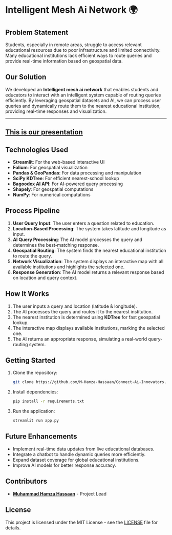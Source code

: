 # Intelligent Mesh Ai Network 🌍

## Problem Statement
Students, especially in remote areas, struggle to access relevant educational resources due to poor infrastructure and limited connectivity. Many educational institutions lack efficient ways to route queries and provide real-time information based on geospatial data.

## Our Solution
We developed an **Intelligent mesh ai network** that enables students and educators to interact with an intelligent system capable of routing queries efficiently. By leveraging geospatial datasets and AI, we can process user queries and dynamically route them to the nearest educational institution, providing real-time responses and visualization.

---
**[This is our presentation](https://storage.googleapis.com/lablab-static-eu/presentations/submissions/cm7rbv0l600003b7avhr6cazk/cm7rbv0l600003b7avhr6cazk-1740907273657_k4lc9i0z8h.pdf)**
---

## Technologies Used
- **Streamlit**: For the web-based interactive UI
- **Folium**: For geospatial visualization
- **Pandas & GeoPandas**: For data processing and manipulation
- **SciPy KDTree**: For efficient nearest-school lookup
- **Bagoodex AI API**: For AI-powered query processing
- **Shapely**: For geospatial computations
- **NumPy**: For numerical computations

## Process Pipeline
1. **User Query Input**: The user enters a question related to education.
2. **Location-Based Processing**: The system takes latitude and longitude as input.
3. **AI Query Processing**: The AI model processes the query and determines the best-matching response.
4. **Geospatial Routing**: The system finds the nearest educational institution to route the query.
5. **Network Visualization**: The system displays an interactive map with all available institutions and highlights the selected one.
6. **Response Generation**: The AI model returns a relevant response based on location and query context.

## How It Works
1. The user inputs a query and location (latitude & longitude).
2. The AI processes the query and routes it to the nearest institution.
3. The nearest institution is determined using **KDTree** for fast geospatial lookup.
4. The interactive map displays available institutions, marking the selected one.
5. The AI returns an appropriate response, simulating a real-world query-routing system.

## Getting Started
1. Clone the repository:
   ```sh
   git clone https://github.com/M-Hamza-Hassaan/Connect-Ai-Innovators.git
   ```
2. Install dependencies:
   ```sh
   pip install -r requirements.txt
   ```
3. Run the application:
   ```sh
   streamlit run app.py
   ```

## Future Enhancements
- Implement real-time data updates from live educational databases.
- Integrate a chatbot to handle dynamic queries more efficiently.
- Expand dataset coverage for global educational institutions.
- Improve AI models for better response accuracy.

## Contributors
- **[Muhammad Hamza Hassaan](https://www.linkedin.com/in/muhammad-hamza-hassaan-29920a25a/)** - Project Lead

## License
This project is licensed under the MIT License - see the [LICENSE](LICENSE) file for details.

